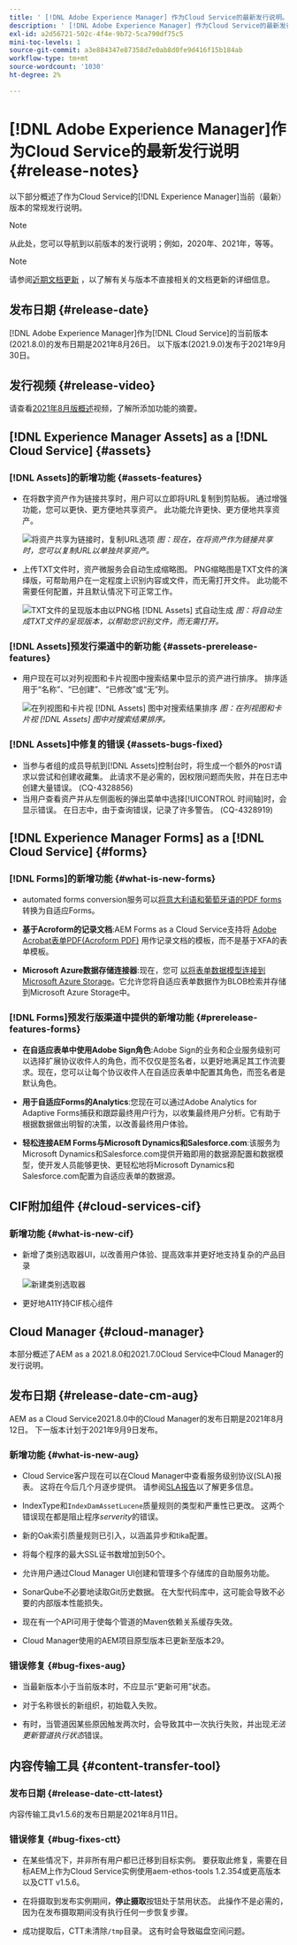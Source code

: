 ```yaml
---
title: ' [!DNL Adobe Experience Manager] 作为Cloud Service的最新发行说明。'
description: ' [!DNL Adobe Experience Manager] 作为Cloud Service的最新发行说明。'
exl-id: a2d56721-502c-4f4e-9b72-5ca790df75c5
mini-toc-levels: 1
source-git-commit: a3e884347e87358d7e0ab8d0fe9d416f15b184ab
workflow-type: tm+mt
source-wordcount: '1030'
ht-degree: 2%

---
```



# [!DNL Adobe Experience Manager]作为Cloud Service的最新发行说明 {#release-notes}

以下部分概述了作为Cloud Service的[!DNL Experience Manager]当前（最新）版本的常规发行说明。

>[!NOTE]
>
>从此处，您可以导航到以前版本的发行说明；例如，2020年、2021年，等等。

>[!NOTE]
>
>请参阅[近期文档更新](https://experienceleague.adobe.com/docs/experience-manager-release-information/aem-release-updates/doc-updates/documentation-updates.html) ，以了解有关与版本不直接相关的文档更新的详细信息。

## 发布日期 {#release-date}

[!DNL Adobe Experience Manager]作为[!DNL Cloud Service]的当前版本(2021.8.0)的发布日期是2021年8月26日。
以下版本(2021.9.0)发布于2021年9月30日。

## 发行视频 {#release-video}

请查看[2021年8月版概述](https://video.tv.adobe.com/v/336277)视频，了解所添加功能的摘要。

## [!DNL Experience Manager Assets] as a [!DNL Cloud Service] {#assets}

### [!DNL Assets]的新增功能 {#assets-features}

* 在将数字资产作为链接共享时，用户可以立即将URL复制到剪贴板。 通过增强功能，您可以更快、更方便地共享资产。 此功能允许更快、更方便地共享资产。

   ![将资产共享为链接时，复制URL选项](/help/assets/assets/link-share-copy-URL-option.png)
   *图：现在，在将资产作为链接共享时，您可以复制URL以单独共享资产。*

* 上传TXT文件时，资产微服务会自动生成缩略图。 PNG缩略图是TXT文件的演绎版，可帮助用户在一定程度上识别内容或文件，而无需打开文件。 此功能不需要任何配置，并且默认情况下可正常工作。

   ![TXT文件的呈现版本由以PNG格 [!DNL Assets] 式自动生成](/help/assets/assets/thumbnail-rendition-txt-file.png)
   *图：将自动生成TXT文件的呈现版本，以帮助您识别文件，而无需打开。*

### [!DNL Assets]预发行渠道中的新功能 {#assets-prerelease-features}

* 用户现在可以对列视图和卡片视图中搜索结果中显示的资产进行排序。 排序适用于“名称”、“已创建”、“已修改”或“无”列。

   ![在列视图和卡片视 [!DNL Assets] 图中对搜索结果排序](/help/assets/assets/sort-searched-assets.png)
   *图：在列视图和卡片视 [!DNL Assets] 图中对搜索结果排序。*

### [!DNL Assets]中修复的错误 {#assets-bugs-fixed}

* 当参与者组的成员导航到[!DNL Assets]控制台时，将生成一个额外的`POST`请求以尝试和创建收藏集。 此请求不是必需的，因权限问题而失败，并在日志中创建大量错误。 (CQ-4328856)
* 当用户查看资产并从左侧面板的弹出菜单中选择[!UICONTROL 时间轴]时，会显示错误。 在日志中，由于查询错误，记录了许多警告。 (CQ-4328919)

## [!DNL Experience Manager Forms] as a  [!DNL Cloud Service] {#forms}

### [!DNL Forms]的新增功能 {#what-is-new-forms}

* automated forms conversion服务可以[将意大利语和葡萄牙语的PDF forms](https://experienceleague.adobe.com/docs/aem-forms-automated-conversion-service/using/extending-the-default-meta-model.html?#language-specific-meta-model)转换为自适应Forms。

* **基于Acroform的记录文档**:AEM Forms as a Cloud Service支持将 [Adobe Acrobat表单PDF(Acroform PDF)](https://experienceleague.adobe.com/docs/experience-manager-forms-cloud-service/forms/create-an-adaptive-form/generate-document-of-record-for-non-xfa-based-adaptive-forms.html) 用作记录文档的模板，而不是基于XFA的表单模板。

* **Microsoft Azure数据存储连接器**:现在，您可 [以将表单数据模型连接到Microsoft Azure Storage](https://experienceleague.adobe.com/docs/experience-manager-forms-cloud-service/forms/use-form-data-model/configure-azure-storage.html)。它允许您将自适应表单数据作为BLOB检索并存储到Microsoft Azure Storage中。

### [!DNL Forms]预发行版渠道中提供的新增功能 {#prerelease-features-forms}

* **在自适应表单中使用Adobe Sign角色**:Adobe Sign的业务和企业服务级别可以选择扩展协议收件人的角色，而不仅仅是签名者，以更好地满足其工作流要求。现在，您可以让每个协议收件人在自适应表单中配置其角色，而签名者是默认角色。

* **用于自适应Forms的Analytics**:您现在可以通过Adobe Analytics for Adaptive Forms捕获和跟踪最终用户行为，以收集最终用户分析。它有助于根据数据做出明智的决策，以改善最终用户体验。

* **轻松连接AEM Forms与Microsoft Dynamics和Salesforce.com**:该服务为Microsoft Dynamics和Salesforce.com提供开箱即用的数据源配置和数据模型，使开发人员能够更快、更轻松地将Microsoft Dynamics和Salesforce.com配置为自适应表单的数据源。

## CIF附加组件 {#cloud-services-cif}

### 新增功能 {#what-is-new-cif}

* 新增了类别选取器UI，以改善用户体验、提高效率并更好地支持复杂的产品目录

   ![新建类别选取器](/help/assets/CIF/category-picker.png)

* 更好地A11Y持CIF核心组件

## Cloud Manager {#cloud-manager}

本部分概述了AEM as a 2021.8.0和2021.7.0Cloud Service中Cloud Manager的发行说明。

## 发布日期 {#release-date-cm-aug}

AEM as a Cloud Service2021.8.0中的Cloud Manager的发布日期是2021年8月12日。
下一版本计划于2021年9月9日发布。

### 新增功能 {#what-is-new-aug}

* Cloud Service客户现在可以在Cloud Manager中查看服务级别协议(SLA)报表。 这将在今后几个月逐步提供。
请参阅[SLA报告](https://experienceleague.adobe.com/docs/experience-manager-cloud-service/implementing/using-cloud-manager/sla-reporting.html)以了解更多信息。

* IndexType和`IndexDamAssetLucene`质量规则的类型和严重性已更改。 这两个错误现在都是阻止程序&#x200B;*serverity*&#x200B;的错误。

* 新的Oak索引质量规则已引入，以涵盖异步和tika配置。

* 将每个程序的最大SSL证书数增加到50个。

* 允许用户通过Cloud Manager UI创建和管理多个存储库的自助服务功能。

* SonarQube不必要地读取Git历史数据。 在大型代码库中，这可能会导致不必要的内部版本性能损失。

* 现在有一个API可用于使每个管道的Maven依赖关系缓存失效。

* Cloud Manager使用的AEM项目原型版本已更新至版本29。

### 错误修复 {#bug-fixes-aug}

* 当最新版本小于当前版本时，不应显示“更新可用”状态。

* 对于名称很长的新组织，初始载入失败。

* 有时，当管道因某些原因触发两次时，会导致其中一次执行失败，并出现&#x200B;*无法更新管道执行状态*&#x200B;错误。

## 内容传输工具 {#content-transfer-tool}

### 发布日期 {#release-date-ctt-latest}

内容传输工具v1.5.6的发布日期是2021年8月11日。

### 错误修复 {#bug-fixes-ctt}

* 在某些情况下，并非所有用户都已迁移到目标实例。 要获取此修复，需要在目标AEM上作为Cloud Service实例使用aem-ethos-tools 1.2.354或更高版本以及CTT v1.5.6。

* 在将摄取到发布实例期间，**停止摄取**&#x200B;按钮处于禁用状态。 此操作不是必需的，因为在发布摄取期间没有执行任何一步恢复步骤。

* 成功提取后，CTT未清除`/tmp`目录。 这有时会导致磁盘空间问题。

